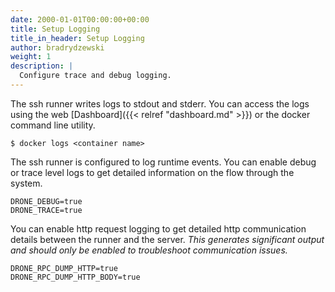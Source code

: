 ```yaml
---
date: 2000-01-01T00:00:00+00:00
title: Setup Logging
title_in_header: Setup Logging
author: bradrydzewski
weight: 1
description: |
  Configure trace and debug logging.
---
```


The ssh runner writes logs to stdout and stderr. You can access the logs using the web [Dashboard]({{< relref "dashboard.md" >}}) or the docker command line utility.

```
$ docker logs <container name>
```

The ssh runner is configured to log runtime events. You can enable debug or trace level logs to get detailed information on the flow through the system.

```
DRONE_DEBUG=true
DRONE_TRACE=true
```

You can enable http request logging to get detailed http communication details between the runner and the server. _This generates significant output and should only be enabled to troubleshoot communication issues._

```
DRONE_RPC_DUMP_HTTP=true
DRONE_RPC_DUMP_HTTP_BODY=true
```